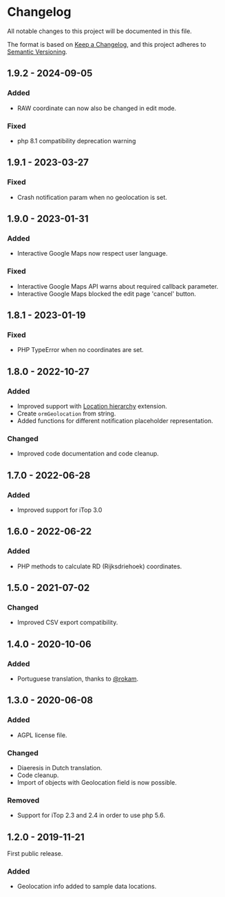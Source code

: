 # Changelog

All notable changes to this project will be documented in this file.

The format is based on [Keep a Changelog](https://keepachangelog.com/en/1.0.0/),
and this project adheres to [Semantic Versioning](https://semver.org/spec/v2.0.0.html).

## 1.9.2 - 2024-09-05
### Added
- RAW coordinate can now also be changed in edit mode.

### Fixed
- php 8.1 compatibility deprecation warning

## 1.9.1 - 2023-03-27
### Fixed
- Crash notification param when no geolocation is set.

## 1.9.0  - 2023-01-31
### Added
- Interactive Google Maps now respect user language.

### Fixed
- Interactive Google Maps API warns about required callback parameter.
- Interactive Google Maps blocked the edit page 'cancel' button.

## 1.8.1 - 2023-01-19
### Fixed
- PHP TypeError when no coordinates are set.

## 1.8.0 - 2022-10-27
### Added
- Improved support with [Location hierarchy](https://www.itophub.io/wiki/page?id=extensions:combodo-location-hierarchy) extension.
- Create `ormGeolocation` from string.
- Added functions for different notification placeholder representation.

### Changed
- Improved code documentation and code cleanup.

## 1.7.0 - 2022-06-28
### Added
- Improved support for iTop 3.0

## 1.6.0 - 2022-06-22
### Added
- PHP methods to calculate RD (Rijksdriehoek) coordinates.

## 1.5.0 - 2021-07-02
### Changed
- Improved CSV export compatibility.

## 1.4.0 - 2020-10-06
### Added
- Portuguese translation, thanks to [@rokam](https://www.transifex.com/user/profile/rokam/).

## 1.3.0 - 2020-06-08
### Added
- AGPL license file.

### Changed
- Diaeresis in Dutch translation.
- Code cleanup.
- Import of objects with Geolocation field is now possible.

### Removed
- Support for iTop 2.3 and 2.4 in order to use php 5.6.

## 1.2.0 - 2019-11-21
First public release.

### Added
- Geolocation info added to sample data locations.
